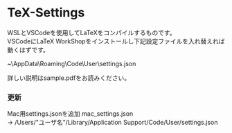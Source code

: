 # TeX-Settings
WSLとVSCodeを使用してLaTeXをコンパイルするものです。  
VSCodeにLaTeX WorkShopをインストールし下記設定ファイルを入れ替えれば動くはずです。

~\AppData\Roaming\Code\User\settings.json

詳しい説明はsample.pdfをお読みください。

### 更新
Mac用settings.jsonを追加
mac_settings.json  
→ /Users/"ユーザ名"/Library/Application Support/Code/User/settings.json
